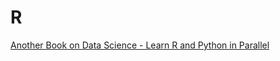# R

[Another Book on Data Science - Learn R and Python in Parallel](https://www.anotherbookondatascience.com/)

